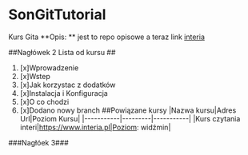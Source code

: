 # SonGitTutorial
Kurs Gita
**Opis: ** jest to repo opisowe
a teraz link [interia](https://www.interia.pl)

##Nagłówek 2 Lista od kursu ##
1. [x]Wprowadzenie  
2. [x]Wstep  
3. [x]Jak korzystac z dodatków  
4. [x]Instalacja i Konfiguracja  
5. [x]O co chodzi
6. [x]Dodano nowy branch 
##Powiązane kursy
|Nazwa kursu|Adres Url|Poziom Kursu|
|-----------|---------|-----------|
|Kurs czytania interi|https://www.interia.pl|Poziom: widźmin|

###Nagłóek 3###
